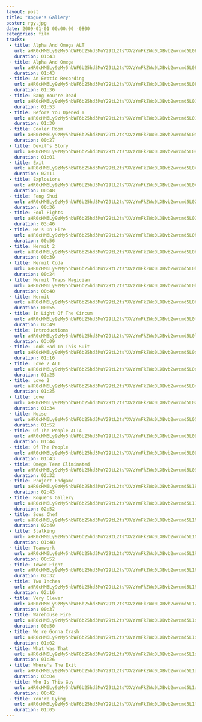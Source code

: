 ```yaml
---
layout: post
title: "Rogue's Gallery"
poster: rgy.jpg
date: 2009-01-01 00:00:00 -0800
categories: film
tracks:
 - title: Alpha And Omega ALT
   url: aHR0cHM6Ly9zMy5hbWF6b25hd3MuY29tL2tsYXVzYmFkZWx0LXBvb2wvcmd5L0FscGhhIEFuZCBPbWVnYSBBTFQubXAz
   duration: 01:43
 - title: Alpha And Omega
   url: aHR0cHM6Ly9zMy5hbWF6b25hd3MuY29tL2tsYXVzYmFkZWx0LXBvb2wvcmd5L0FscGhhIEFuZCBPbWVnYS5tcDM=
   duration: 01:43
 - title: An Erotic Recording
   url: aHR0cHM6Ly9zMy5hbWF6b25hd3MuY29tL2tsYXVzYmFkZWx0LXBvb2wvcmd5L0FuIEVyb3RpYyBSZWNvcmRpbmcubXAz
   duration: 01:36
 - title: Bang You're Dead
   url: aHR0cHM6Ly9zMy5hbWF6b25hd3MuY29tL2tsYXVzYmFkZWx0LXBvb2wvcmd5L0JhbmcgWW91J3JlIERlYWQubXAz
   duration: 01:53
 - title: Before You Opened Y
   url: aHR0cHM6Ly9zMy5hbWF6b25hd3MuY29tL2tsYXVzYmFkZWx0LXBvb2wvcmd5L0JlZm9yZSBZb3UgT3BlbmVkIFkubXAz
   duration: 01:30
 - title: Cooler Room
   url: aHR0cHM6Ly9zMy5hbWF6b25hd3MuY29tL2tsYXVzYmFkZWx0LXBvb2wvcmd5L0Nvb2xlciBSb29tLm1wMw==
   duration: 00:27
 - title: Devil's Story
   url: aHR0cHM6Ly9zMy5hbWF6b25hd3MuY29tL2tsYXVzYmFkZWx0LXBvb2wvcmd5L0RldmlsJ3MgU3RvcnkubXAz
   duration: 01:01
 - title: Exit
   url: aHR0cHM6Ly9zMy5hbWF6b25hd3MuY29tL2tsYXVzYmFkZWx0LXBvb2wvcmd5L0V4aXQubXAz
   duration: 02:11
 - title: Explosions
   url: aHR0cHM6Ly9zMy5hbWF6b25hd3MuY29tL2tsYXVzYmFkZWx0LXBvb2wvcmd5L0V4cGxvc2lvbnMubXAz
   duration: 00:48
 - title: Feng Shui
   url: aHR0cHM6Ly9zMy5hbWF6b25hd3MuY29tL2tsYXVzYmFkZWx0LXBvb2wvcmd5L0ZlbmcgU2h1aS5tcDM=
   duration: 00:36
 - title: Fool Fights
   url: aHR0cHM6Ly9zMy5hbWF6b25hd3MuY29tL2tsYXVzYmFkZWx0LXBvb2wvcmd5L0Zvb2wgRmlnaHRzLm1wMw==
   duration: 03:46
 - title: He's On Fire
   url: aHR0cHM6Ly9zMy5hbWF6b25hd3MuY29tL2tsYXVzYmFkZWx0LXBvb2wvcmd5L0hlJ3MgT24gRmlyZS5tcDM=
   duration: 00:56
 - title: Hermit 2
   url: aHR0cHM6Ly9zMy5hbWF6b25hd3MuY29tL2tsYXVzYmFkZWx0LXBvb2wvcmd5L0hlcm1pdCAyLm1wMw==
   duration: 00:39
 - title: Hermit Coda
   url: aHR0cHM6Ly9zMy5hbWF6b25hd3MuY29tL2tsYXVzYmFkZWx0LXBvb2wvcmd5L0hlcm1pdCBDb2RhLm1wMw==
   duration: 00:24
 - title: Hermit Traps Magician
   url: aHR0cHM6Ly9zMy5hbWF6b25hd3MuY29tL2tsYXVzYmFkZWx0LXBvb2wvcmd5L0hlcm1pdCBUcmFwcyBNYWdpY2lhbi5tcDM=
   duration: 00:40
 - title: Hermit
   url: aHR0cHM6Ly9zMy5hbWF6b25hd3MuY29tL2tsYXVzYmFkZWx0LXBvb2wvcmd5L0hlcm1pdC5tcDM=
   duration: 00:55
 - title: In Light Of The Circum
   url: aHR0cHM6Ly9zMy5hbWF6b25hd3MuY29tL2tsYXVzYmFkZWx0LXBvb2wvcmd5L0luIExpZ2h0IE9mIFRoZSBDaXJjdW0ubXAz
   duration: 02:49
 - title: Introductions
   url: aHR0cHM6Ly9zMy5hbWF6b25hd3MuY29tL2tsYXVzYmFkZWx0LXBvb2wvcmd5L0ludHJvZHVjdGlvbnMubXAz
   duration: 03:09
 - title: Look Bad In This Suit
   url: aHR0cHM6Ly9zMy5hbWF6b25hd3MuY29tL2tsYXVzYmFkZWx0LXBvb2wvcmd5L0xvb2sgQmFkIEluIFRoaXMgU3VpdC5tcDM=
   duration: 01:16
 - title: Love 2 ALT
   url: aHR0cHM6Ly9zMy5hbWF6b25hd3MuY29tL2tsYXVzYmFkZWx0LXBvb2wvcmd5L0xvdmUgMiBBTFQubXAz
   duration: 01:25
 - title: Love 2
   url: aHR0cHM6Ly9zMy5hbWF6b25hd3MuY29tL2tsYXVzYmFkZWx0LXBvb2wvcmd5L0xvdmUgMi5tcDM=
   duration: 01:25
 - title: Love
   url: aHR0cHM6Ly9zMy5hbWF6b25hd3MuY29tL2tsYXVzYmFkZWx0LXBvb2wvcmd5L0xvdmUubXAz
   duration: 01:34
 - title: Noise
   url: aHR0cHM6Ly9zMy5hbWF6b25hd3MuY29tL2tsYXVzYmFkZWx0LXBvb2wvcmd5L05vaXNlLm1wMw==
   duration: 01:52
 - title: Of The People ALT4
   url: aHR0cHM6Ly9zMy5hbWF6b25hd3MuY29tL2tsYXVzYmFkZWx0LXBvb2wvcmd5L09mIFRoZSBQZW9wbGUgQUxUNC5tcDM=
   duration: 01:44
 - title: Of The People 
   url: aHR0cHM6Ly9zMy5hbWF6b25hd3MuY29tL2tsYXVzYmFkZWx0LXBvb2wvcmd5L09mIFRoZSBQZW9wbGUubXAz
   duration: 01:43
 - title: Omega Team Eliminated
   url: aHR0cHM6Ly9zMy5hbWF6b25hd3MuY29tL2tsYXVzYmFkZWx0LXBvb2wvcmd5L09tZWdhIFRlYW0gRWxpbWluYXRlZC5tcDM=
   duration: 02:32
 - title: Project Endgame
   url: aHR0cHM6Ly9zMy5hbWF6b25hd3MuY29tL2tsYXVzYmFkZWx0LXBvb2wvcmd5L1Byb2plY3QgRW5kZ2FtZS5tcDM=
   duration: 02:43
 - title: Rogue's Gallery
   url: aHR0cHM6Ly9zMy5hbWF6b25hd3MuY29tL2tsYXVzYmFkZWx0LXBvb2wvcmd5L1JvZ3VlJ3MgR2FsbGVyeS5tcDM=
   duration: 02:52
 - title: Sous Chef
   url: aHR0cHM6Ly9zMy5hbWF6b25hd3MuY29tL2tsYXVzYmFkZWx0LXBvb2wvcmd5L1NvdXMgQ2hlZi5tcDM=
   duration: 02:49
 - title: Stalking
   url: aHR0cHM6Ly9zMy5hbWF6b25hd3MuY29tL2tsYXVzYmFkZWx0LXBvb2wvcmd5L1N0YWxraW5nLm1wMw==
   duration: 01:48
 - title: Teamwork
   url: aHR0cHM6Ly9zMy5hbWF6b25hd3MuY29tL2tsYXVzYmFkZWx0LXBvb2wvcmd5L1RlYW13b3JrLm1wMw==
   duration: 00:52
 - title: Tower Fight
   url: aHR0cHM6Ly9zMy5hbWF6b25hd3MuY29tL2tsYXVzYmFkZWx0LXBvb2wvcmd5L1Rvd2VyIEZpZ2h0Lm1wMw==
   duration: 02:32
 - title: Two Inches
   url: aHR0cHM6Ly9zMy5hbWF6b25hd3MuY29tL2tsYXVzYmFkZWx0LXBvb2wvcmd5L1R3byBJbmNoZXMubXAz
   duration: 02:16
 - title: Very Clever
   url: aHR0cHM6Ly9zMy5hbWF6b25hd3MuY29tL2tsYXVzYmFkZWx0LXBvb2wvcmd5L1ZlcnkgQ2xldmVyLm1wMw==
   duration: 00:37
 - title: Warehouse Fire
   url: aHR0cHM6Ly9zMy5hbWF6b25hd3MuY29tL2tsYXVzYmFkZWx0LXBvb2wvcmd5L1dhcmVob3VzZSBGaXJlLm1wMw==
   duration: 00:50
 - title: We're Gonna Crash
   url: aHR0cHM6Ly9zMy5hbWF6b25hd3MuY29tL2tsYXVzYmFkZWx0LXBvb2wvcmd5L1dlJ3JlIEdvbm5hIENyYXNoLm1wMw==
   duration: 01:02
 - title: What Was That
   url: aHR0cHM6Ly9zMy5hbWF6b25hd3MuY29tL2tsYXVzYmFkZWx0LXBvb2wvcmd5L1doYXQgV2FzIFRoYXQubXAz
   duration: 01:26
 - title: Where's The Exit
   url: aHR0cHM6Ly9zMy5hbWF6b25hd3MuY29tL2tsYXVzYmFkZWx0LXBvb2wvcmd5L1doZXJlJ3MgVGhlIEV4aXQubXAz
   duration: 03:04
 - title: Who Is This Guy
   url: aHR0cHM6Ly9zMy5hbWF6b25hd3MuY29tL2tsYXVzYmFkZWx0LXBvb2wvcmd5L1dobyBJcyBUaGlzIEd1eS5tcDM=
   duration: 00:42
 - title: You're Lying
   url: aHR0cHM6Ly9zMy5hbWF6b25hd3MuY29tL2tsYXVzYmFkZWx0LXBvb2wvcmd5L1lvdSdyZSBMeWluZy5tcDM=
   duration: 01:05
---
```

